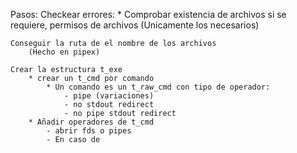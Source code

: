 

Pasos:
	Checkear errores:
		* Comprobar existencia de archivos si se requiere, permisos de archivos (Unicamente los necesarios)
	
	Conseguir la ruta de el nombre de los archivos
		(Hecho en pipex)

	Crear la estructura t_exe
		* crear un t_cmd por comando
			* Un comando es un t_raw_cmd con tipo de operador:
				- pipe (variaciones)
				- no stdout redirect
				- no pipe stdout redirect
		* Añadir operadores de t_cmd
			- abrir fds o pipes
			- En caso de 
